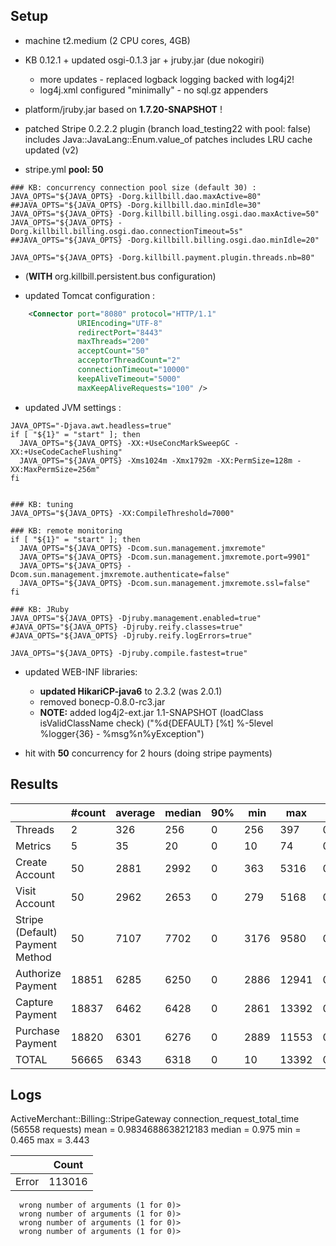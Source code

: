 ## Setup

- machine t2.medium (2 CPU cores, 4GB)

- KB 0.12.1 + updated osgi-0.1.3 jar + jruby.jar (due nokogiri)
  * more updates - replaced logback logging backed with log4j2!
  * log4j.xml configured "minimally" - no sql.gz appenders
- platform/jruby.jar based on **1.7.20-SNAPSHOT** ! 
- patched Stripe 0.2.2.2 plugin (branch load_testing22 with pool: false)
  includes Java::JavaLang::Enum.value_of patches
  includes LRU cache updated (v2)
  
- stripe.yml **pool: 50**
  
```
### KB: concurrency connection pool size (default 30) :
JAVA_OPTS="${JAVA_OPTS} -Dorg.killbill.dao.maxActive=80"
##JAVA_OPTS="${JAVA_OPTS} -Dorg.killbill.dao.minIdle=30"
JAVA_OPTS="${JAVA_OPTS} -Dorg.killbill.billing.osgi.dao.maxActive=50"
JAVA_OPTS="${JAVA_OPTS} -Dorg.killbill.billing.osgi.dao.connectionTimeout=5s"
##JAVA_OPTS="${JAVA_OPTS} -Dorg.killbill.billing.osgi.dao.minIdle=20"

JAVA_OPTS="${JAVA_OPTS} -Dorg.killbill.payment.plugin.threads.nb=80"
```

- (**WITH** org.killbill.persistent.bus configuration)

- updated Tomcat configuration :
```xml
    <Connector port="8080" protocol="HTTP/1.1"
               URIEncoding="UTF-8"
               redirectPort="8443"
               maxThreads="200"
               acceptCount="50"
               acceptorThreadCount="2"
               connectionTimeout="10000"
               keepAliveTimeout="5000"
               maxKeepAliveRequests="100" />
```

- updated JVM settings :
```
JAVA_OPTS="-Djava.awt.headless=true"
if [ "${1}" = "start" ]; then
  JAVA_OPTS="${JAVA_OPTS} -XX:+UseConcMarkSweepGC -XX:+UseCodeCacheFlushing"
  JAVA_OPTS="${JAVA_OPTS} -Xms1024m -Xmx1792m -XX:PermSize=128m -XX:MaxPermSize=256m"
fi


### KB: tuning
JAVA_OPTS="${JAVA_OPTS} -XX:CompileThreshold=7000"

### KB: remote monitoring
if [ "${1}" = "start" ]; then
  JAVA_OPTS="${JAVA_OPTS} -Dcom.sun.management.jmxremote"
  JAVA_OPTS="${JAVA_OPTS} -Dcom.sun.management.jmxremote.port=9901"
  JAVA_OPTS="${JAVA_OPTS} -Dcom.sun.management.jmxremote.authenticate=false"
  JAVA_OPTS="${JAVA_OPTS} -Dcom.sun.management.jmxremote.ssl=false"
fi

### KB: JRuby
JAVA_OPTS="${JAVA_OPTS} -Djruby.management.enabled=true"
#JAVA_OPTS="${JAVA_OPTS} -Djruby.reify.classes=true"
#JAVA_OPTS="${JAVA_OPTS} -Djruby.reify.logErrors=true"

JAVA_OPTS="${JAVA_OPTS} -Djruby.compile.fastest=true"
```

- updated WEB-INF libraries:
  * **updated HikariCP-java6** to 2.3.2 (was 2.0.1)
  * removed bonecp-0.8.0-rc3.jar
  * **NOTE:** added log4j2-ext.jar 1.1-SNAPSHOT (loadClass isValidClassName check) 
    ("%d{DEFAULT} [%t] %-5level %logger{36} - %msg%n%yException") 

- hit with **50** concurrency for 2 hours (doing stripe payments)


## Results

|                                 | #count | average | median | 90% |  min |   max |   errors | bandwidth |
| ------------------------------- | ------ | ------- | ------ | --- | ---- | ----- | -------- | --------- |
|                         Threads |      2 |     326 |    256 |   0 |  256 |   397 | 0.00000% |    0.03/s |
|                         Metrics |      5 |      35 |     20 |   0 |   10 |    74 | 0.00000% |    0.04/s |
|                  Create Account |     50 |    2881 |   2992 |   0 |  363 |  5316 | 0.00000% |     1.3/s |
|                   Visit Account |     50 |    2962 |   2653 |   0 |  279 |  5168 | 0.00000% |    1.77/s |
| Stripe (Default) Payment Method |     50 |    7107 |   7702 |   0 | 3176 |  9580 | 0.00000% |    1.06/s |
|               Authorize Payment |  18851 |    6285 |   6250 |   0 | 2886 | 12941 | 0.00000% |    2.31/s |
|                 Capture Payment |  18837 |    6462 |   6428 |   0 | 2861 | 13392 | 0.00000% |    2.04/s |
|                Purchase Payment |  18820 |    6301 |   6276 |   0 | 2889 | 11553 | 0.00000% |    2.31/s |
|                           TOTAL |  56665 |    6343 |   6318 |   0 |   10 | 13392 | 0.00000% |    6.71/s |


## Logs

ActiveMerchant::Billing::StripeGateway connection_request_total_time (56558 requests) mean = 0.9834688638212183 median = 0.975 min = 0.465 max = 3.443

|         |  Count |
| ------- | ------ |
|   Error | 113016 |

```
  wrong number of arguments (1 for 0)>
  wrong number of arguments (1 for 0)>
  wrong number of arguments (1 for 0)>
  wrong number of arguments (1 for 0)>
```
  